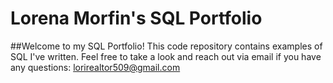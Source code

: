 # Lorena Morfin's SQL Portfolio

##Welcome to my SQL Portfolio! This code repository contains examples of SQL I've written. Feel free to take a look and reach out via email if you have any questions: lorirealtor509@gmail.com
